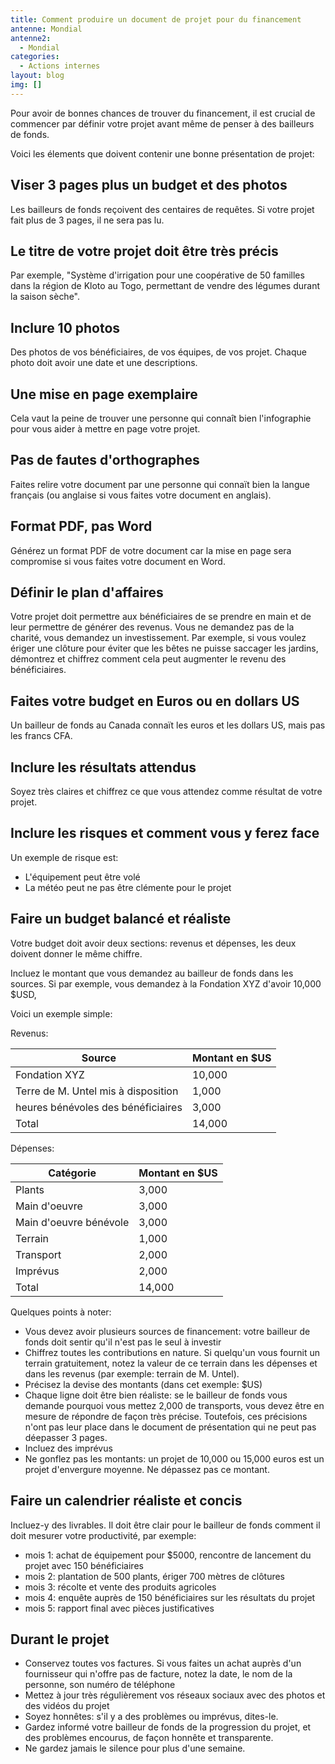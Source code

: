 ```yaml
---
title: Comment produire un document de projet pour du financement
antenne: Mondial
antenne2:
  - Mondial
categories:
  - Actions internes
layout: blog
img: []
---
```

Pour avoir de bonnes chances de trouver du financement, il est crucial de commencer par définir votre projet avant même de penser à des bailleurs de fonds.

Voici les élements que doivent contenir une bonne présentation de projet:

## Viser 3 pages plus un budget et des photos

Les bailleurs de fonds reçoivent des centaires de requêtes. Si votre projet fait plus de 3 pages, il ne sera pas lu.

## Le titre de votre projet doit être très précis

Par exemple, "Système d'irrigation pour une coopérative de 50 familles dans la région de Kloto au Togo, permettant de vendre des légumes durant la saison sèche".

## Inclure 10 photos

Des photos de vos bénéficiaires, de vos équipes, de vos projet. Chaque photo doit avoir une date et une descriptions.

## Une mise en page exemplaire

Cela vaut la peine de trouver une personne qui connaît bien l'infographie pour vous aider à mettre en page votre projet.

## Pas de fautes d'orthographes

Faites relire votre document par une personne qui connaït bien la langue français (ou anglaise si vous faites votre document en anglais).

## Format PDF, pas Word

Générez un format PDF de votre document car la mise en page sera compromise si vous faites votre document en Word.

## Définir le plan d'affaires

Votre projet doit permettre aux bénéficiaires de se prendre en main et de leur permettre de générer des revenus. Vous ne demandez pas de la charité, vous demandez un investissement. Par exemple, si vous voulez ériger une clôture pour éviter que les bêtes ne puisse saccager les jardins, démontrez et chiffrez comment cela peut augmenter le revenu des bénéficiaires.

## Faites votre budget en Euros ou en dollars US

Un bailleur de fonds au Canada connaït les euros et les dollars US, mais pas les francs CFA.

## Inclure les résultats attendus

Soyez très claires et chiffrez ce que vous attendez comme résultat de votre projet.

## Inclure les risques et comment vous y ferez face

Un exemple de risque est:

* L'équipement peut être volé
* La météo peut ne pas être clémente pour le projet

## Faire un budget balancé et réaliste

Votre budget doit avoir deux sections: revenus et dépenses, les deux doivent donner le même chiffre.

Incluez le montant que vous demandez au bailleur de fonds dans les sources. Si par exemple, vous demandez à la Fondation XYZ d'avoir 10,000 $USD,

Voici un exemple simple:

Revenus:

| Source     | Montant en $US  |
|------------|-----------------|
| Fondation XYZ | 10,000         |
| Terre de M. Untel mis à disposition | 1,000         |
| heures bénévoles des bénéficiaires | 3,000         |
| Total | 14,000         |

Dépenses:

| Catégorie  | Montant en $US  |
|------------|-----------------|
| Plants | 3,000         |
| Main d'oeuvre | 3,000         |
| Main d'oeuvre bénévole | 3,000         |
| Terrain | 1,000 |
| Transport | 2,000 |
| Imprévus | 2,000 |
| Total | 14,000         |

Quelques points à noter:

* Vous devez avoir plusieurs sources de financement: votre bailleur de fonds doit sentir qu'il n'est pas le seul à investir
* Chiffrez toutes les contributions en nature. Si quelqu'un vous fournit un terrain gratuitement, notez la valeur de ce terrain dans les dépenses et dans les revenus (par exemple: terrain de M. Untel).
* Précisez la devise des montants (dans cet exemple: $US)
* Chaque ligne doit être bien réaliste: se le bailleur de fonds vous demande pourquoi vous mettez 2,000 de transports, vous devez être en mesure de répondre de façon très précise. Toutefois, ces précisions n'ont pas leur place dans le document de présentation qui ne peut pas déepasser 3 pages.
* Incluez des imprévus
* Ne gonflez pas les montants: un projet de 10,000 ou 15,000 euros est un projet d'envergure moyenne. Ne dépassez pas ce montant.

## Faire un calendrier réaliste et concis

Incluez-y des livrables. Il doit être clair pour le bailleur de fonds comment il doit mesurer votre productivité, par exemple:

* mois 1: achat de équipement pour $5000, rencontre de lancement du projet avec 150 bénéficiaires
* mois 2: plantation de 500 plants, ériger 700 mètres de clôtures
* mois 3: récolte et vente des produits agricoles
* mois 4: enquête auprès de 150 bénéficiaires sur les résultats du projet
* mois 5: rapport final avec pièces justificatives

## Durant le projet

* Conservez toutes vos factures. Si vous faites un achat auprès d'un fournisseur qui n'offre pas de facture, notez la date, le nom de la personne, son numéro de téléphone
* Mettez à jour très régulièrement vos réseaux sociaux avec des photos et des vidéos du projet
* Soyez honnêtes: s'il y a des problèmes ou imprévus, dites-le.
* Gardez informé votre bailleur de fonds de la progression du projet, et des problèmes encourus, de façon honnête et transparente.
* Ne gardez jamais le silence pour plus d'une semaine.
